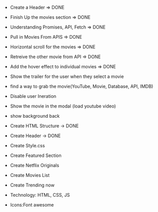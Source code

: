 - Create a Header => DONE
- Finish Up the movies section => DONE
- Understanding Promises, API, Fetch => DONE
- Pull in Movies From APIS => DONE

- Horizontal scroll for the movies => DONE
- Retreive the other movie from API => DONE
- Add the hover effect to individual movies => DONE

- Show the trailer for the user when they select a movie
- find a way to grab the movie(YouTube, Movie, Database, API, IMDB)
- Disable user Ineration
- Show the movie in the modal (load youtube video)
- show background back

- Create HTML Structure -> DONE
- Create Header -> DONE
- Create Style.css
- Create Featured Section
- Create Netflix Originals
- Create Movies List
- Create Trending now
- Technology: HTML, CSS, JS
- Icons:Font awesome
